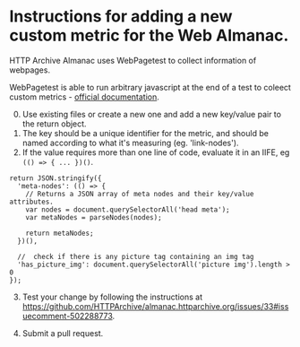 # Instructions for adding a new custom metric for the Web Almanac.

HTTP Archive Almanac uses WebPagetest to collect information of webpages.

WebPagetest is able to run arbitrary javascript at the end of a test to coleect custom metrics - [official documentation](https://github.com/WPO-Foundation/webpagetest-docs/blob/master/user/custom_metrics.md).


0. Use existing files or create a new one and add a new key/value pair to the return object.
1. The key should be a unique identifier for the metric, and should be named according to what it's measuring (eg. 'link-nodes').
2. If the value requires more than one line of code, evaluate it in an IIFE, eg `(() => { ... })()`.

```
return JSON.stringify({
  'meta-nodes': (() => {
    // Returns a JSON array of meta nodes and their key/value attributes.
    var nodes = document.querySelectorAll('head meta');
    var metaNodes = parseNodes(nodes);

    return metaNodes;
  })(),
  
  //  check if there is any picture tag containing an img tag
  'has_picture_img': document.querySelectorAll('picture img').length > 0
});
```

3. Test your change by following the instructions at https://github.com/HTTPArchive/almanac.httparchive.org/issues/33#issuecomment-502288773.

4. Submit a pull request.